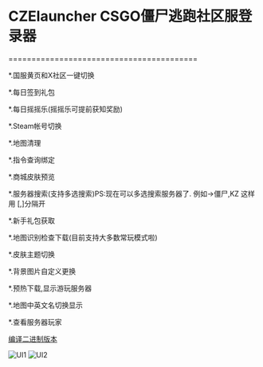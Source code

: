 # CZElauncher   CSGO僵尸逃跑社区服登录器
=========================================

*.国服黄页和X社区一键切换

*.每日签到礼包 

*.每日摇摇乐(摇摇乐可提前获知奖励) 

*.Steam帐号切换 

*.地图清理 

*.指令查询绑定 

*.商城皮肤预览 

*.服务器搜索(支持多选搜索)PS:现在可以多选搜索服务器了. 例如->僵尸,KZ 这样用 [,]分隔开 

*.新手礼包获取

*.地图识别检查下载(目前支持大多数常玩模式啦) 

*.皮肤主题切换 

*.背景图片自定义更换 

*.预热下载,显示游玩服务器 

*.地图中英文名切换显示 

*.查看服务器玩家


[编译二进制版本](https://bbs.93x.net/forum.php?mod=viewthread&tid=227978&extra=page%3D1)


![UI1](https://dzfiles.93x.net/data/attachment/forum/202006/28/005021mzbz5gdxobhgmzwf.png)
![UI2](https://dzfiles.93x.net/data/attachment/forum/202007/12/200303guyd8d7g7z3sfqed.png)
